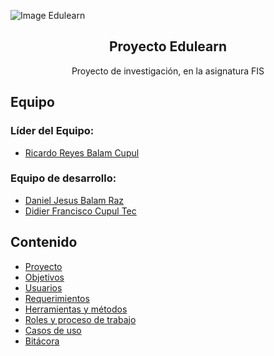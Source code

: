 ![Image Edulearn](https://thumbs.dreamstime.com/b/print-180897353.jpg)

<h2 align="center">Proyecto Edulearn</h2>
<p align="center">
  Proyecto de investigación, en la asignatura FIS
</p>

## Equipo

### Líder del Equipo:
* [Ricardo Reyes Balam Cupul](https://github.com/rhzx0r)

### Equipo de desarrollo:
* [Daniel Jesus Balam Raz](https://github.com/Ferjes123)
* [Didier Francisco Cupul Tec](https://github.com/DidierFranciscoCupulTec)

## Contenido

- [Proyecto](Documentacion/Proyecto.md)
- [Objetivos](Documentacion/Objetivos.md)
- [Usuarios](Documentacion/Usuarios.md)
- [Requerimientos](Documentacion/Requerimientos.md)
- [Herramientas y métodos](Documentacion/Herramientas-Metodos.md)
- [Roles y proceso de trabajo](Documentacion/Roles-Proceso.md)
- [Casos de uso](Documentacion/Casos-Uso.md)
- [Bitácora](Documentacion/Bitacora.md)